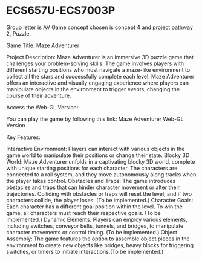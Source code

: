 # ECS657U-ECS7003P
Group letter is AV
Game concept chosen is concept 4 and project pathway 2, Puzzle.

Game Title: Maze Adventurer

Project Description:
Maze Adventurer is an immersive 3D puzzle game that challenges your problem-solving skills. The game involves players with different starting positions who must navigate a maze-like environment to collect all the stars and successfully complete each level. Maze Adventurer offers an interactive and visually engaging experience where players can manipulate objects in the environment to trigger events, changing the course of their adventure.

Access the Web-GL Version:

You can play the game by following this link: Maze Adventurer Web-GL Version

Key Features:

Interactive Environment: Players can interact with various objects in the game world to manipulate their positions or change their state.
Blocky 3D World: Maze Adventurer unfolds in a captivating blocky 3D world, complete with unique starting positions for each character. The characters are connected to a rail system, and they move autonomously along tracks when the player takes control.
Obstacles and Traps: The game introduces obstacles and traps that can hinder character movement or alter their trajectories. Colliding with obstacles or traps will reset the level, and if two characters collide, the player loses. (To be implemented.)
Character Goals: Each character has a different goal position within the level. To win the game, all characters must reach their respective goals. (To be implemented.)
Dynamic Elements: Players can employ various elements, including switches, conveyor belts, tunnels, and bridges, to manipulate character movements or control timing. (To be implemented.)
Object Assembly: The game features the option to assemble object pieces in the environment to create new objects like bridges, heavy blocks for triggering switches, or timers to initiate interactions.(To be implemented.)
